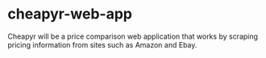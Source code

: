 # cheapyr-web-app
Cheapyr will be a price comparison web application that works by scraping pricing information from sites such as Amazon and Ebay.

